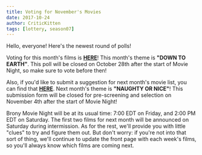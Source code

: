```yaml
---
title: Voting for November's Movies
date: 2017-10-24
author: CriticKitten
tags: [lottery, season07]
---
```


Hello, everyone!  Here's the newest round of polls!

Voting for this month's films is **[HERE][lotto]**!  This month's theme is **"DOWN TO EARTH"**.  This poll will be closed on October 28th after the start of Movie Night, so make sure to vote before then!

Also, if you'd like to submit a suggestion for next month's movie list, you can find that **[HERE][lotto2]**.   Next month's theme is **"NAUGHTY OR NICE"**!  This submission form will be closed for pre-screening and selection on November 4th after the start of Movie Night!

Brony Movie Night will be at its usual time: 7:00 EDT on Friday, and 2:00 PM EDT on Saturday.  The first two films for next month will be announced on Saturday during intermission.  As for the rest, we'll provide you with little "clues" to try and figure them out.  But don't worry: if you're not into that sort of thing, we'll continue to update the front page with each week's films, so you'll always know which films are coming next.

[lotto]: https://docs.google.com/forms/d/e/1FAIpQLSeEyS6Qx1RvVBXAnx7wrIiH2bgLVzLrT3izp2ywj59Fxa9DbA/viewform
[lotto2]: https://docs.google.com/forms/d/e/1FAIpQLScj-yXJ3fAPjsypeMGLpW25KfLAYhbisWb2VGyOZL754dNiIA/viewform
